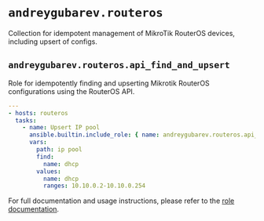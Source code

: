 # `andreygubarev.routeros`

Collection for idempotent management of MikroTik RouterOS devices, including upsert of configs.

## `andreygubarev.routeros.api_find_and_upsert`

Role for idempotently finding and upserting Mikrotik RouterOS configurations using the RouterOS API.

```yaml
---
- hosts: routeros
  tasks:
    - name: Upsert IP pool
      ansible.builtin.include_role: { name: andreygubarev.routeros.api_find_and_upsert }
      vars:
        path: ip pool
        find:
          name: dhcp
        values:
          name: dhcp
          ranges: 10.10.0.2-10.10.0.254
```

For full documentation and usage instructions, please refer to the [role documentation](roles/api_find_and_upsert/README.md).
